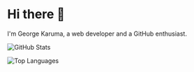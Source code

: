 # Hi there 👋

I'm George Karuma, a web developer and a GitHub enthusiast.
<!-- GitHub Stats -->
![GitHub Stats](https://github-readme-stats.vercel.app/api/?username=nyarikikaruma&count_private=true&theme=tokyonight&show_icons=true)

<!-- Top Languages -->
![Top Languages](https://github-readme-stats.vercel.app/api/top-langs/?username=nyarikikaruma&langs_count=5&theme=tokyonight)
